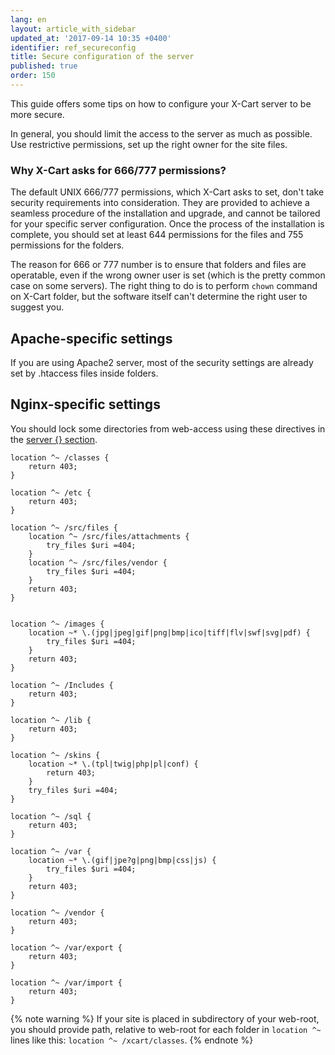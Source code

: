 ```yaml
---
lang: en
layout: article_with_sidebar
updated_at: '2017-09-14 10:35 +0400'
identifier: ref_secureconfig
title: Secure configuration of the server
published: true
order: 150
---
```


This guide offers some tips on how to configure your X-Cart server to be more secure. 

In general, you should limit the access to the server as much as possible. Use restrictive permissions, set up the right owner for the site files. 

### Why X-Cart asks for 666/777 permissions?

The default UNIX 666/777 permissions, which X-Cart asks to set, don't take security requirements into consideration. They are provided to achieve a seamless procedure of the installation and upgrade, and cannot be tailored for your specific server configuration. Once the process of the installation is complete, you should set at least 644 permissions for the files and 755 permissions for the folders.

The reason for 666 or 777 number is to ensure that folders and files are operatable, even if the wrong owner user is set (which is the pretty common case on some servers). The right thing to do is to perform `chown` command on X-Cart folder, but the software itself can't determine the right user to suggest you.
 
## Apache-specific settings

If you are using Apache2 server, most of the security settings are already set by .htaccess files inside folders. 

## Nginx-specific settings

You should lock some directories from web-access using these directives in the [server {} section](http://nginx.org/en/docs/http/ngx_http_core_module.html#server). 

```
location ^~ /classes {
    return 403;
}

location ^~ /etc {
    return 403;
}

location ^~ /src/files {
    location ^~ /src/files/attachments {
        try_files $uri =404;
    }
    location ^~ /src/files/vendor {
        try_files $uri =404;
    }
    return 403;
}


location ^~ /images {
    location ~* \.(jpg|jpeg|gif|png|bmp|ico|tiff|flv|swf|svg|pdf) {
        try_files $uri =404;
    }
    return 403;
}

location ^~ /Includes {
    return 403;
}

location ^~ /lib {
    return 403;
}

location ^~ /skins {
    location ~* \.(tpl|twig|php|pl|conf) {
        return 403;
    }
    try_files $uri =404;
}

location ^~ /sql {
    return 403;
}

location ^~ /var {
    location ~* \.(gif|jpe?g|png|bmp|css|js) {
        try_files $uri =404;
    }
    return 403;
}

location ^~ /vendor {
    return 403;
}

location ^~ /var/export {
    return 403;
}

location ^~ /var/import {
    return 403;
}
```

{% note warning %}
If your site is placed in subdirectory of your web-root, you should provide path, relative to web-root for each folder in `location ^~ ` lines like this: `location ^~ /xcart/classes`.
{% endnote %}
